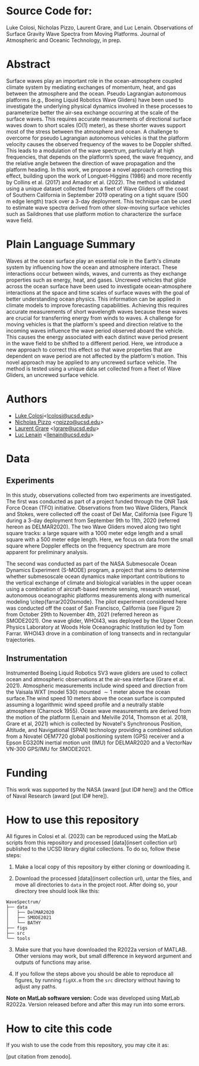 # Source Code for: 

Luke Colosi, Nicholas Pizzo, Laurent Grare, and Luc Lenain. Observations of Surface Gravity Wave Spectra from Moving Platforms. Journal of Atmospheric and Oceanic Technology, in prep. 

# Abstract 

Surface waves play an important role in the ocean-atmosphere coupled climate system by mediating exchanges of momentum, heat, and gas between the atmosphere and the ocean. Pseudo Lagrangian autonomous platforms (e.g., Boeing Liquid Robotics Wave Gliders) have been used to investigate the underlying physical dynamics involved in these processes to parameterize better the air-sea exchange occurring at the scale of the surface waves. This requires accurate measurements of directional surface waves down to short scales (O(1) meter), as these shorter waves support most of the stress between the atmosphere and ocean.  A challenge to overcome for pseudo Lagrangian autonomous vehicles is that the platform velocity causes the observed frequency of the waves to be Doppler shifted.  This leads to a modulation of the wave spectrum, particularly at high frequencies, that depends on the platform’s speed, the wave frequency, and the relative angle between the direction of wave propagation and the platform heading. In this work, we propose a novel approach correcting this effect, building upon the work of Longuet-Higgins (1986) and more recently by Collins et al. (2017) and Amador et al. (2022). The method is validated using a unique dataset collected from a fleet of Wave Gliders off the coast of Southern California in September 2019 operating on a tight square (500 m edge length) track over a 3-day deployment. This technique can be used to estimate wave spectra derived from other slow-moving surface vehicles such as Saildrones that use platform motion to characterize the surface wave field.

# Plain Language Summary

Waves at the ocean surface play an essential role in the Earth's climate system by influencing how the ocean and atmosphere interact. These interactions occur between winds, waves, and currents as they exchange properties such as energy, heat, and gases. Uncrewed vehicles that glide across the ocean surface have been used to investigate ocean-atmosphere interactions at the space and time scales of surface waves with the goal of better understanding ocean physics. This information can be applied in climate models to improve forecasting capabilities. Achieving this requires accurate measurements of short wavelength waves because these waves are crucial for transferring energy from winds to waves. A challenge for moving vehicles is that the platform's speed and direction relative to the incoming waves influence the wave period observed aboard the vehicle. This causes the energy associated with each distinct wave period present in the wave field to be shifted to a different period. Here, we introduce a new approach to correct this effect so that wave properties that are dependent on wave period are not affected by the platform's motion. This novel approach may be applied to any uncrewed surface vehicle. The method is tested using a unique data set collected from a fleet of Wave Gliders, an uncrewed surface vehicle.

# Authors 
* [Luke Colosi](https://lcolosi.github.io/)<<lcolosi@ucsd.edu>>
* [Nicholas Pizzo](https://scripps.ucsd.edu/profiles/npizzo) <<npizzo@ucsd.edu>>
* [Laurent Grare](https://airsea.ucsd.edu/people/) <<lgrare@ucsd.edu>>
* [Luc Lenain](https://scripps.ucsd.edu/profiles/llenain) <<llenain@ucsd.edu>>

# Data

## Experiments

In this study, observations collected from two experiments are investigated. The first was conducted as part of a project funded through the ONR Task Force Ocean (TFO) initiative. Observations from two Wave Gliders, Planck and Stokes, were collected off the coast of Del Mar, California (see Figure 1) during a 3-day deployment from September 9th to 11th, 2020 (referred hereon as DELMAR2020). The two Wave Gliders moved along two tight square tracks: a large square with a 1000 meter edge length and a small square with a 500 meter edge length. Here, we focus on data from the small square where Doppler effects on the frequency spectrum are more apparent for preliminary analysis. 

The second was conducted as part of the NASA Submesocale Ocean Dynamics Experiment (S-MODE) program, a project that aims to determine whether submesoscale ocean dynamics make important contributions to the vertical exchange of climate and biological variables in the upper ocean using a combination of aircraft-based remote sensing, research vessel, autonomous oceanographic platforms measurements along with numerical modeling \citep{farrar2020smode}. The pilot experiment considered here was conducted off the coast of San Francisco, California (see Figure 2) from October 29th to November 4th, 2021 (referred hereon as SMODE2021). One wave glider, WHOI43, was deployed by the Upper Ocean Physics Laboratory at Woods Hole Oceanographic Institution led by Tom Farrar. WHOI43 drove in a combination of long transects and in rectangular trajectories.  

## Instrumentation

Instrumented Boeing Liquid Robotics SV3 wave gliders are used to collect ocean and atmospheric observations at the air-sea interface (Grare et al. 2021). Atmospheric measurements include wind speed and direction from the Vaisala WXT (model 530) mounted $\sim 1$ meter above the ocean surface.The wind speed 10 meters above the ocean surface is computed assuming a logarithmic wind speed profile and a neutrally stable atmosphere (Charnock 1955). Ocean wave measurements are derived from the motion of the platform (Lenain and Melville 2014, Thomson et al. 2018, Grare et al, 2021) which is collected by Novatel's Synchronous Position, Altitude, and Navigational (SPAN) technology providing a combined solution from a Novatel OEM7720 global positioning system (GPS) receiver and a Epson EG320N inertial motion unit (IMU) for DELMAR2020 and a VectorNav VN-300 GPS/IMU for SMODE2021.

# Funding
This work was supported by the NASA  (award [put ID# here]) and the Office of Naval Research (award [put ID# here]).

# How to use this repository

All figures in Colosi et al. (2023) can be reproduced using the MatLab scripts from this repository and processed [data](insert collection url) published to the UCSD library digital collections. To do so, follow these steps:

1. Make a local copy of this repository by either cloning or downloading it.

2. Download the processed [data](insert collection url), untar the files, and move all directories to `data` in the project root. After doing so, your directory tree should look like this:

```
WaveSpectrum/
├── data
│   ├── DelMAR2020
│   ├── SMODE2021
│   └── BATHY
├── figs
├── src
└── tools
```

3. Make sure that you have downloaded the R2022a version of MATLAB. Other versions may work, but small difference in keyword argument and outputs of functions may arise.   

4. If you follow the steps above you should be able to reproduce all figures, by running `figXX.m` from the `src` directory without having to adjust any paths.

**Note on MatLab software version:** Code was developed using MatLab R2022a. Version released before and after this may run into some errors. 

# How to cite this code

If you wish to use the code from this repository, you may cite it as: 

[put citation from zenodo]. 

